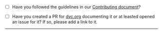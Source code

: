 * [ ] Have you followed the guidelines in our
      [Contributing document](https://dvc.org/doc/user-guide/contributing)?

* [ ] Have you created a PR for [dvc.org](https://github.com/iterative/dvc.org)
      documenting it or at leasted opened an issue for it? If so, please add a
      link to it.

-----
